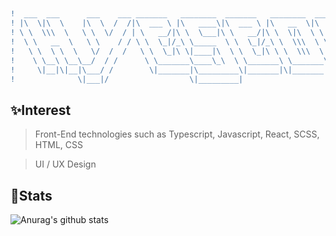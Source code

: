 ## 
```diff
!  ___  ___      ___    ___ _______   ________  _______   ________  ________      
! |\  \|\  \    |\  \  /  /|\  ___ \ |\   ____\|\  ___ \ |\   __  \|\   ___  \    
! \ \  \\\  \   \ \  \/  / | \   __/|\ \  \___|\ \   __/|\ \  \|\  \ \  \\ \  \   
!  \ \   __  \   \ \    / / \ \  \_|/_\ \_____  \ \  \_|/_\ \  \\\  \ \  \\ \  \  
!   \ \  \ \  \   \/  /  /   \ \  \_|\ \|____|\  \ \  \_|\ \ \  \\\  \ \  \\ \  \ 
!    \ \__\ \__\__/  / /      \ \_______\____\_\  \ \_______\ \_______\ \__\\ \__\
!     \|__|\|__|\___/ /        \|_______|\_________\|_______|\|_______|\|__| \|__|
!              \|___|/                  \|_________|                              
```                                                                                
                                                                                


## :sparkles:Interest
> Front-End technologies such as Typescript, Javascript, React, SCSS, HTML, CSS

> UI / UX Design

## :speech_balloon:Stats
 
 ![Anurag's github stats](https://github-readme-stats.vercel.app/api?username=hyess210&show_icons=true&theme=buefy)
